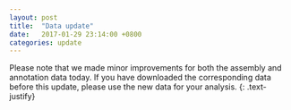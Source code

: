 ```yaml
---
layout: post
title:  "Data update"
date:   2017-01-29 23:14:00 +0800
categories: update
---
```


Please note that we made minor improvements for both the assembly and annotation data today. If you have downloaded the corresponding data before this update, please use the new data for your analysis. 
{: .text-justify}
